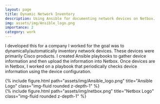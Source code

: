 ```yaml
---
layout: page
title: Dynamic Network Inventory
description: Using Ansible for documenting network devices on Netbox.
img: assets/img/Ansible_logo.png
importance: 2
category: work
---
```


I developed this for a company I worked for the goal was to dynamically/automatically inventory network devices. These devices were primarily Cisco products. I created Ansible playbooks to gather device information and then upload the information into Netbox. Once devices are in Netbox, I worked on a playbook that periodically checks device information using the device configuration.

<div class="row">
    <div class="col-sm mt-3 mt-md-0">
        {% include figure.html path="assets/img/Ansible_logo.png" title="Ansible Logo" class="img-fluid rounded z-depth-1" %}
    </div>
    <div class="col-sm mt-3 mt-md-0">
        {% include figure.html path="assets/img/netbox.png" title="Netbox Logo" class="img-fluid rounded z-depth-1" %}
    </div>
</div>